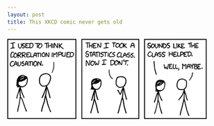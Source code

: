 ```yaml
---
layout: post
title: This XKCD comic never gets old
---
```

<a href="https://xkcd.com/552/" target="_blank"><img src="../images/correlation.png"></a>